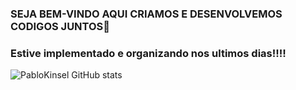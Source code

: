 ### SEJA BEM-VINDO AQUI CRIAMOS E DESENVOLVEMOS CODIGOS JUNTOS👋
### Estive implementado e organizando nos ultimos dias!!!!
![PabloKinsel GitHub stats](https://github-readme-stats.vercel.app/api?username=PabloKinsel&show_icons=true&theme=onedark)
